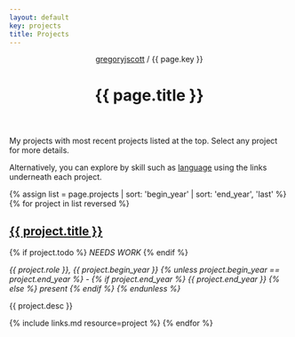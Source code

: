 ```yaml
---
layout: default
key: projects
title: Projects
---
```


<header>
  <nav>
    <a href="/">gregoryjscott</a> / {{ page.key }}
  </nav>

  <h1>{{ page.title }}</h1>
</header>

<section markdown="1">
My projects with most recent projects listed at the top. Select any project for more details.

Alternatively, you can explore by skill such as [language](/languages) using the links underneath each project.
</section>

<section>
{% assign list = page.projects | sort: 'begin_year' | sort: 'end_year', 'last' %}
{% for project in list reversed %}
  <h1><a href="{{ project.url }}">{{ project.title }}</a></h1>

  {% if project.todo %} *NEEDS WORK* {% endif %}

  <p>
  <em>
    {{ project.role }},
    {{ project.begin_year }}
      {% unless project.begin_year == project.end_year %} -
        {% if project.end_year %}
          {{ project.end_year }}
        {% else %}
          present
        {% endif %}
      {% endunless %}
  </em>
  </p>

  <p>{{ project.desc }}</p>

  {% include links.md resource=project %}
{% endfor %}
</section>
